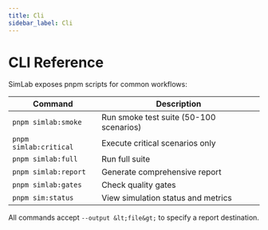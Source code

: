 ```yaml
---
title: Cli
sidebar_label: Cli
---
```


# CLI Reference

SimLab exposes pnpm scripts for common workflows:

| Command | Description |
| --------- | ------------- |
| `pnpm simlab:smoke` | Run smoke test suite (50-100 scenarios) |
| `pnpm simlab:critical` | Execute critical scenarios only |
| `pnpm simlab:full` | Run full suite |
| `pnpm simlab:report` | Generate comprehensive report |
| `pnpm simlab:gates` | Check quality gates |
| `pnpm sim:status` | View simulation status and metrics |

All commands accept `--output &lt;file&gt;` to specify a report destination.
